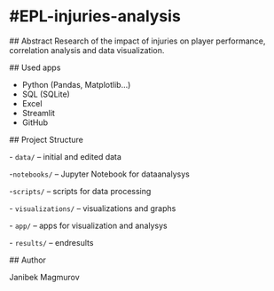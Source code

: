# \#EPL-injuries-analysis





\## Abstract
Research of the impact of injuries on player performance, correlation analysis and data visualization.



\## Used apps

* Python (Pandas, Matplotlib...)
* SQL (SQLite)
* Excel
* Streamlit
* GitHub



\## Project Structure

\- `data/` – initial and edited data

\-`notebooks/` – Jupyter Notebook for dataanalysys

\-`scripts/` – scripts for data processing

\- `visualizations/` – visualizations and graphs

\- `app/` – apps for visualization and analysys

\- `results/` – endresults



\## Author

Janibek Magmurov

